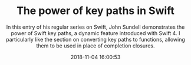 ---
title: "The power of key paths in Swift"
subtitle: "In this entry of his regular series on Swift, John Sundell demonstrates the power of Swift key paths, a dynamic feature introduced with Swift 4. I particularly like the section on converting key paths to functions, allowing them to be used in place of completion closures."
tags: ["keypath","dynamic"]
link: "https://www.swiftbysundell.com/posts/the-power-of-key-paths-in-swift"
date: "2018-11-04 16:00:53"
---